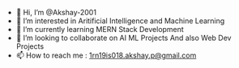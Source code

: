 - 👋 Hi, I’m @Akshay-2001
- 👀 I’m interested in Aritificial Intelligence and Machine Learning
- 🌱 I’m currently learning MERN Stack Development
- 💞️ I’m looking to collaborate on AI ML Projects And also Web Dev Projects
- 📫 How to reach me : 1rn19is018.akshay.p@gmail.com

<!---
Akshay-2001/Akshay-2001 is a ✨ special ✨ repository because its `README.md` (this file) appears on your GitHub profile.
You can click the Preview link to take a look at your changes.
--->
